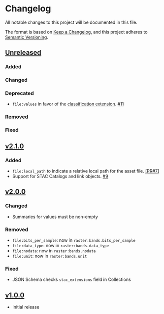 # Changelog

All notable changes to this project will be documented in this file.

The format is based on [Keep a Changelog](https://keepachangelog.com/en/1.0.0/),
and this project adheres to [Semantic Versioning](https://semver.org/spec/v2.0.0.html).

## [Unreleased]

### Added

### Changed

### Deprecated

- `file:values` in favor of the [classification extension](https://github.com/stac-extensions/classification/). [#11](https://github.com/stac-extensions/file/pull/11)

### Removed

### Fixed

## [v2.1.0]

### Added

- `file:local_path` to indicate a relative local path for the asset file. [[PR#7]](https://github.com/stac-extensions/file/pull/7#)
- Support for STAC Catalogs and link objects. [#9](https://github.com/stac-extensions/file/pull/9)

## [v2.0.0]

### Changed

- Summaries for values must be non-empty

### Removed

- `file:bits_per_sample`: now in `raster:bands.bits_per_sample`
- `file:data_type`: now in `raster:bands.data_type`
- `file:nodata`: now in `raster:bands.nodata`
- `file:unit`: now in `raster:bands.unit`

### Fixed

- JSON Schema checks `stac_extensions` field in Collections

## [v1.0.0]

- Initial release

[Unreleased]: <https://github.com/stac-extensions/template/compare/v2.1.0...HEAD>
[v2.1.0]: <https://github.com/stac-extensions/tree/v2.1.0>
[v2.0.0]: <https://github.com/stac-extensions/tree/v2.0.0>
[v1.0.0]: <https://github.com/stac-extensions/tree/v1.0.0>
